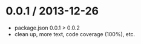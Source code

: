 
0.0.1 / 2013-12-26 
==================

 * package.json 0.0.1 > 0.0.2
 * clean up, more text, code coverage (100%), etc.
